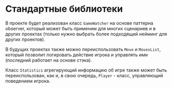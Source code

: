 # Стандартные библиотеки

В проекте будет реализован класс `GameWatcher` на основе паттерна observer, который может быть применим для многих сценариев и в других проектах (только нужно выбрать более подходящий нейминг для других проектов). 

В будущих проектах также можно переиспользовать `Move` и `MovesList`, который позволит логировать действие игрока и управлять ими (последний работает на основе стэка).

Класс `Statistics` агрегирующий информацию об игре также может быть переиспользован, как и, в свою очередь, `Player` - класс, управляющий поведением игрока.
